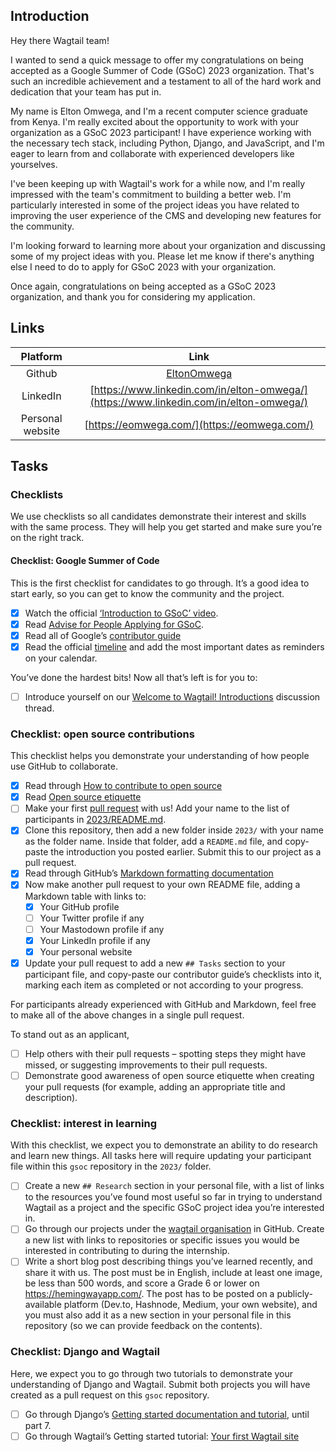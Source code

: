 ## Introduction

Hey there Wagtail team!

I wanted to send a quick message to offer my congratulations on being accepted as a Google Summer of Code (GSoC) 2023 organization. That's such an incredible achievement and a testament to all of the hard work and dedication that your team has put in.

My name is Elton Omwega, and I'm a recent computer science graduate from Kenya. I'm really excited about the opportunity to work with your organization as a GSoC 2023 participant! I have experience working with the necessary tech stack, including Python, Django, and JavaScript, and I'm eager to learn from and collaborate with experienced developers like yourselves.

I've been keeping up with Wagtail's work for a while now, and I'm really impressed with the team's commitment to building a better web. I'm particularly interested in some of the project ideas you have related to improving the user experience of the CMS and developing new features for the community.

I'm looking forward to learning more about your organization and discussing some of my project ideas with you. Please let me know if there's anything else I need to do to apply for GSoC 2023 with your organization.

Once again, congratulations on being accepted as a GSoC 2023 organization, and thank you for considering my application.

## Links

| Platform | Link |
| :----:   | :----: |
| Github   | [EltonOmwega](https://github.com/Eltonomwega) |
| LinkedIn | [https://www.linkedin.com/in/elton-omwega/](https://www.linkedin.com/in/elton-omwega/) |
| Personal website | [https://eomwega.com/](https://eomwega.com/) |

## Tasks

### Checklists

We use checklists so all candidates demonstrate their interest and skills with the same process. They will help you get started and make sure you’re on the right track.

#### Checklist: Google Summer of Code

This is the first checklist for candidates to go through. It’s a good idea to start early, so you can get to know the community and the project.

- [x] Watch the official [‘Introduction to GSoC’ video](https://www.youtube.com/watch?v=7jD2tChhrWM&feature=youtu.be).
- [x] Read [Advise for People Applying for GSoC](https://developers.google.com/open-source/gsoc/help/student-advice).
- [x] Read all of Google’s [contributor guide](https://google.github.io/gsocguides/student/)
- [x] Read the official [timeline](https://developers.google.com/open-source/gsoc/timeline) and add the most important dates as reminders on your calendar.

You’ve done the hardest bits! Now all that’s left is for you to:

- [ ] Introduce yourself on our [Welcome to Wagtail! Introductions](https://github.com/wagtail/gsoc/discussions/1) discussion thread.

### Checklist: open source contributions

This checklist helps you demonstrate your understanding of how people use GitHub to collaborate.

- [x] Read through [How to contribute to open source](https://opensource.guide/how-to-contribute/)
- [x] Read [Open source etiquette](https://developer.mozilla.org/en-US/docs/MDN/Community/Open_source_etiquette)
- [ ] Make your first [pull request](https://docs.github.com/en/pull-requests/collaborating-with-pull-requests/proposing-changes-to-your-work-with-pull-requests/creating-a-pull-request) with us! Add your name to the list of participants in [2023/README.md](2023/README.md).
- [x] Clone this repository, then add a new folder inside `2023/` with your name as the folder name. Inside that folder, add a `README.md` file, and copy-paste the introduction you posted earlier. Submit this to our project as a pull request.
- [x] Read through GitHub’s [Markdown formatting documentation](https://docs.github.com/en/get-started/writing-on-github/getting-started-with-writing-and-formatting-on-github/basic-writing-and-formatting-syntax)
- [x] Now make another pull request to your own README file, adding a Markdown table with links to:
  - [x] Your GitHub profile
  - [ ] Your Twitter profile if any
  - [ ] Your Mastodown profile if any
  - [x] Your LinkedIn profile if any
  - [x] Your personal website
- [x] Update your pull request to add a new `## Tasks` section to your participant file, and copy-paste our contributor guide’s checklists into it, marking each item as completed or not according to your progress.

For participants already experienced with GitHub and Markdown, feel free to make all of the above changes in a single pull request.

To stand out as an applicant,

- [ ] Help others with their pull requests – spotting steps they might have missed, or suggesting improvements to their pull requests.
- [ ] Demonstrate good awareness of open source etiquette when creating your pull requests (for example, adding an appropriate title and description).

### Checklist: interest in learning

With this checklist, we expect you to demonstrate an ability to do research and learn new things. All tasks here will require updating your participant file within this `gsoc` repository in the `2023/` folder.

- [ ] Create a new `## Research` section in your personal file, with a list of links to the resources you’ve found most useful so far in trying to understand Wagtail as a project and the specific GSoC project idea you’re interested in.
- [ ] Go through our projects under the [wagtail organisation](https://github.com/wagtail) in GitHub. Create a new list with links to repositories or specific issues you would be interested in contributing to during the internship.
- [ ] Write a short blog post describing things you’ve learned recently, and share it with us. The post must be in English, include at least one image, be less than 500 words, and score a Grade 6 or lower on <https://hemingwayapp.com/>. The post has to be posted on a publicly-available platform (Dev.to, Hashnode, Medium, your own website), and you must also add it as a new section in your personal file in this repository (so we can provide feedback on the contents).

### Checklist: Django and Wagtail

Here, we expect you to go through two tutorials to demonstrate your understanding of Django and Wagtail. Submit both projects you will have created as a pull request on this `gsoc` repository.

- [ ] Go through Django’s [Getting started documentation and tutorial](https://docs.djangoproject.com/en/4.1/intro/), until part 7.
- [ ] Go through Wagtail’s Getting started tutorial: [Your first Wagtail site](https://docs.wagtail.org/en/stable/getting_started/tutorial.html)